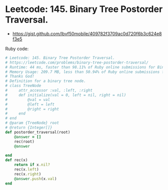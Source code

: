 # Leetcode: 145. Binary Tree Postorder Traversal.

- https://gist.github.com/lbvf50mobile/409782f3709ac0d720f6b3c624e8f3e5
 
Ruby code:
```Ruby
# Leetcode: 145. Binary Tree Postorder Traversal.
# https://leetcode.com/problems/binary-tree-postorder-traversal/
# Runtime: 44 ms, faster than 98.11% of Ruby online submissions for Binary Tree Postorder Traversal.
# Memory Usage: 209.7 MB, less than 50.94% of Ruby online submissions for Binary Tree Postorder Traversal.
# Thanks God!
# Definition for a binary tree node.
# class TreeNode
#     attr_accessor :val, :left, :right
#     def initialize(val = 0, left = nil, right = nil)
#         @val = val
#         @left = left
#         @right = right
#     end
# end
# @param {TreeNode} root
# @return {Integer[]}
def postorder_traversal(root)
    @answer = []
    rec(root)
    @answer
    
end
def rec(x)
    return if x.nil?
    rec(x.left)
    rec(x.right)
    @answer.push(x.val)
end
```

